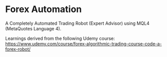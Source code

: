 # Forex Automation
A Completely Automated Trading Robot (Expert Advisor) using MQL4 (MetaQuotes Language 4).

Learnings derived from the following Udemy course: https://www.udemy.com/course/forex-algorithmic-trading-course-code-a-forex-robot/